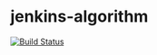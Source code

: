 # jenkins-algorithm
[![Build Status](http://ec2-34-204-139-117.compute-1.amazonaws.com/buildStatus/icon?job=jenkins-algorithm)](http://ec2-34-204-139-117.compute-1.amazonaws.com/job/jenkins-algorithm/)
